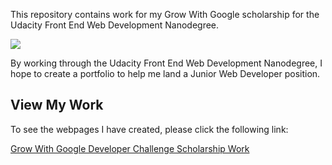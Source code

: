 This repository contains work for my Grow With Google scholarship for the Udacity Front End Web Development Nanodegree.

![](GrowWithGoogleDeveloperChallengeScholarship.png)

By working through the Udacity Front End Web Development Nanodegree, I hope to create a portfolio to help me land a Junior Web Developer position.

## View My Work

To see the webpages I have created, please click the following link:

[Grow With Google Developer Challenge Scholarship Work](https://ginnypx1.github.io/GrowWithGoogleFrontEndWebDevelopment/)